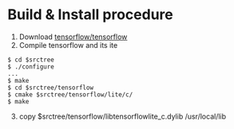 # Build & Install procedure

1. Download [tensorflow/tensorflow](https://github.com/tensorflow/tensorflow)
2. Compile tensorflow and its ite
```
$ cd $srctree
$ ./configure
...
$ make 
$ cd $srctree/tensorflow
$ cmake $srctree/tensorflow/lite/c/
$ make 
```
3. copy $srctree/tensorflow/libtensorflowlite_c.dylib /usr/local/lib


